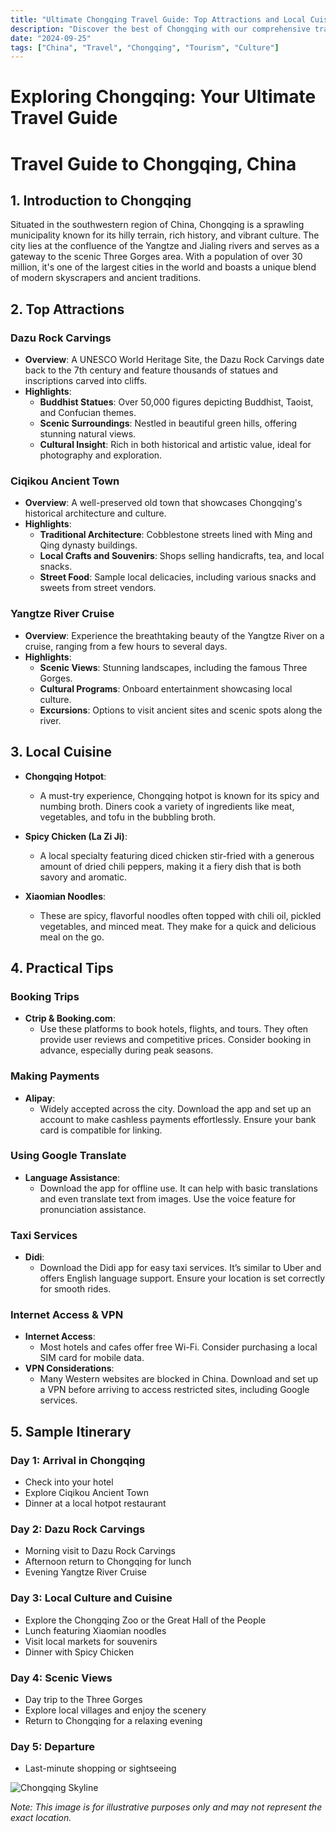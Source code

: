 ```yaml
---
title: "Ultimate Chongqing Travel Guide: Top Attractions and Local Cuisine"
description: "Discover the best of Chongqing with our comprehensive travel guide. Explore top attractions, savor local cuisine, and get insider tips for an unforgettable Chinese adventure."
date: "2024-09-25"
tags: ["China", "Travel", "Chongqing", "Tourism", "Culture"]
---
```


# Exploring Chongqing: Your Ultimate Travel Guide

# Travel Guide to Chongqing, China

## 1. Introduction to Chongqing
Situated in the southwestern region of China, Chongqing is a sprawling municipality known for its hilly terrain, rich history, and vibrant culture. The city lies at the confluence of the Yangtze and Jialing rivers and serves as a gateway to the scenic Three Gorges area. With a population of over 30 million, it's one of the largest cities in the world and boasts a unique blend of modern skyscrapers and ancient traditions.

## 2. Top Attractions

### Dazu Rock Carvings
- **Overview**: A UNESCO World Heritage Site, the Dazu Rock Carvings date back to the 7th century and feature thousands of statues and inscriptions carved into cliffs.
- **Highlights**:
  - **Buddhist Statues**: Over 50,000 figures depicting Buddhist, Taoist, and Confucian themes.
  - **Scenic Surroundings**: Nestled in beautiful green hills, offering stunning natural views.
  - **Cultural Insight**: Rich in both historical and artistic value, ideal for photography and exploration.

### Ciqikou Ancient Town
- **Overview**: A well-preserved old town that showcases Chongqing's historical architecture and culture.
- **Highlights**:
  - **Traditional Architecture**: Cobblestone streets lined with Ming and Qing dynasty buildings.
  - **Local Crafts and Souvenirs**: Shops selling handicrafts, tea, and local snacks.
  - **Street Food**: Sample local delicacies, including various snacks and sweets from street vendors.

### Yangtze River Cruise
- **Overview**: Experience the breathtaking beauty of the Yangtze River on a cruise, ranging from a few hours to several days.
- **Highlights**:
  - **Scenic Views**: Stunning landscapes, including the famous Three Gorges.
  - **Cultural Programs**: Onboard entertainment showcasing local culture.
  - **Excursions**: Options to visit ancient sites and scenic spots along the river.

## 3. Local Cuisine

- **Chongqing Hotpot**: 
  - A must-try experience, Chongqing hotpot is known for its spicy and numbing broth. Diners cook a variety of ingredients like meat, vegetables, and tofu in the bubbling broth.
  
- **Spicy Chicken (La Zi Ji)**: 
  - A local specialty featuring diced chicken stir-fried with a generous amount of dried chili peppers, making it a fiery dish that is both savory and aromatic.
  
- **Xiaomian Noodles**: 
  - These are spicy, flavorful noodles often topped with chili oil, pickled vegetables, and minced meat. They make for a quick and delicious meal on the go.

## 4. Practical Tips

### Booking Trips
- **Ctrip & Booking.com**: 
  - Use these platforms to book hotels, flights, and tours. They often provide user reviews and competitive prices. Consider booking in advance, especially during peak seasons.

### Making Payments
- **Alipay**: 
  - Widely accepted across the city. Download the app and set up an account to make cashless payments effortlessly. Ensure your bank card is compatible for linking.

### Using Google Translate
- **Language Assistance**: 
  - Download the app for offline use. It can help with basic translations and even translate text from images. Use the voice feature for pronunciation assistance.

### Taxi Services
- **Didi**: 
  - Download the Didi app for easy taxi services. It’s similar to Uber and offers English language support. Ensure your location is set correctly for smooth rides.

### Internet Access & VPN
- **Internet Access**: 
  - Most hotels and cafes offer free Wi-Fi. Consider purchasing a local SIM card for mobile data.
- **VPN Considerations**: 
  - Many Western websites are blocked in China. Download and set up a VPN before arriving to access restricted sites, including Google services.

## 5. Sample Itinerary

### Day 1: Arrival in Chongqing
- Check into your hotel
- Explore Ciqikou Ancient Town
- Dinner at a local hotpot restaurant

### Day 2: Dazu Rock Carvings
- Morning visit to Dazu Rock Carvings
- Afternoon return to Chongqing for lunch
- Evening Yangtze River Cruise

### Day 3: Local Culture and Cuisine
- Explore the Chongqing Zoo or the Great Hall of the People
- Lunch featuring Xiaomian noodles
- Visit local markets for souvenirs
- Dinner with Spicy Chicken

### Day 4: Scenic Views
- Day trip to the Three Gorges
- Explore local villages and enjoy the scenery
- Return to Chongqing for a relaxing evening

### Day 5: Departure
- Last-minute shopping or sightseeing

<img src="https://source.unsplash.com/1600x900/?Chongqing,cityscape" alt="Chongqing Skyline" loading="lazy">

*Note: This image is for illustrative purposes only and may not represent the exact location.*

